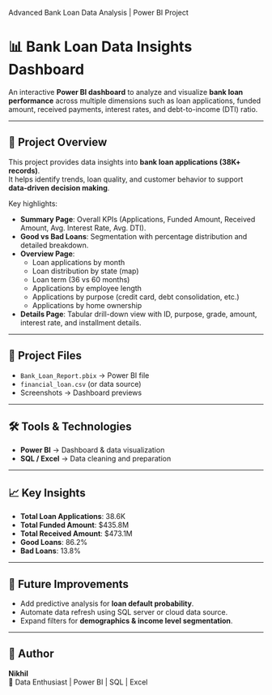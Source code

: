 Advanced Bank Loan Data Analysis | Power BI Project

# 📊 Bank Loan Data Insights Dashboard

An interactive **Power BI dashboard** to analyze and visualize **bank loan performance** across multiple dimensions such as loan applications, funded amount, received payments, interest rates, and debt-to-income (DTI) ratio.

---

## 🚀 Project Overview
This project provides data insights into **bank loan applications (38K+ records)**.  
It helps identify trends, loan quality, and customer behavior to support **data-driven decision making**.

Key highlights:
- **Summary Page**: Overall KPIs (Applications, Funded Amount, Received Amount, Avg. Interest Rate, Avg. DTI).
- **Good vs Bad Loans**: Segmentation with percentage distribution and detailed breakdown.
- **Overview Page**:  
  - Loan applications by month  
  - Loan distribution by state (map)  
  - Loan term (36 vs 60 months)  
  - Applications by employee length  
  - Applications by purpose (credit card, debt consolidation, etc.)  
  - Applications by home ownership  
- **Details Page**: Tabular drill-down view with ID, purpose, grade, amount, interest rate, and installment details.

---

## 📂 Project Files
- `Bank_Loan_Report.pbix` → Power BI file  
- `financial_loan.csv` (or data source)  
- Screenshots → Dashboard previews  


---

## 🛠 Tools & Technologies
- **Power BI** → Dashboard & data visualization  
- **SQL / Excel** → Data cleaning and preparation  

---

## 📈 Key Insights
- **Total Loan Applications**: 38.6K  
- **Total Funded Amount**: $435.8M  
- **Total Received Amount**: $473.1M  
- **Good Loans**: 86.2%  
- **Bad Loans**: 13.8%  

---

## 🔮 Future Improvements
- Add predictive analysis for **loan default probability**.  
- Automate data refresh using SQL server or cloud data source.  
- Expand filters for **demographics & income level segmentation**.  

---

## 👤 Author
**Nikhil**  
💼 Data Enthusiast | Power BI | SQL | Excel  


